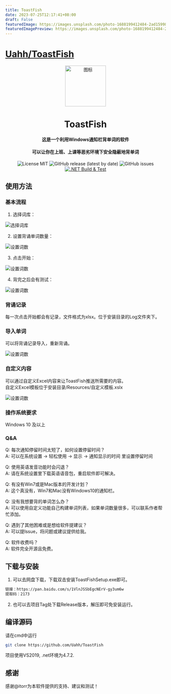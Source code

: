 ```yaml
---
title: ToastFish
date: 2023-07-25T12:17:41+08:00
draft: False
featuredImage: https://images.unsplash.com/photo-1688199412484-2ad159985916?ixid=M3w0NjAwMjJ8MHwxfHJhbmRvbXx8fHx8fHx8fDE2OTAyNTg1MDF8&ixlib=rb-4.0.3
featuredImagePreview: https://images.unsplash.com/photo-1688199412484-2ad159985916?ixid=M3w0NjAwMjJ8MHwxfHJhbmRvbXx8fHx8fHx8fDE2OTAyNTg1MDF8&ixlib=rb-4.0.3
---
```


# [Uahh/ToastFish](https://github.com/Uahh/ToastFish)

<p align="center">
  <img src="Resources/chika128.ico" width="128" height="128" alt="图标"/>
</p>

<div align="center">
  
# ToastFish

#### 这是一个利用Windows通知栏背单词的软件
#### 可以让你在上班、上课等恶劣环境下安全隐蔽地背单词

![License MIT](https://img.shields.io/badge/license-MIT-orange)
![GitHub release (latest by date)](https://img.shields.io/badge/release-v3.0-blue)
![GitHub issues](https://img.shields.io/github/issues/Uahh/ToastFish)
[![.NET Build & Test](https://github.com/Uahh/ToastFish/actions/workflows/dotnet-desktop.yml/badge.svg)](https://github.com/Uahh/ToastFish/actions/workflows/dotnet-desktop.yml)

</div>

## 使用方法
### 基本流程
1. 选择词库：  
  
![选择词库](https://github.com/Uahh/ToastFish/blob/main/Resources/Gif/选择词库.gif)  

2. 设置背诵单词数量：  
  
![设置词数](https://github.com/Uahh/ToastFish/blob/main/Resources/Gif/选择数量.gif)  

3. 点击开始：  
  
![设置词数](https://github.com/Uahh/ToastFish/blob/main/Resources/Gif/开始.gif)  

4. 背完之后会有测试：  
  
![设置词数](https://github.com/Uahh/ToastFish/blob/main/Resources/Gif/测试.gif)  

### 背诵记录
每一次点击开始都会有记录，文件格式为xlsx。位于安装目录的Log文件夹下。  

### 导入单词
可以将背诵记录导入，重新背诵。  
  
![设置词数](https://github.com/Uahh/ToastFish/blob/main/Resources/Gif/导入单词.gif)  

### 自定义内容
可以通过自定义Excel内容来让ToastFish推送所需要的内容。  
自定义Excel模板位于安装目录/Resources/自定义模板.xslx  
  
![设置词数](https://github.com/Uahh/ToastFish/blob/main/Resources/Gif/导入自定义单词.gif)  

### 操作系统要求
Windows 10 及以上
### Q&A
Q: 每次通知停留时间太短了，如何设置停留时间？  
A: 可以在系统设置 -> 轻松使用 -> 显示 -> 通知显示的时间 里设置停留时间  
  
Q: 使用英语发音功能时会闪退？  
A: 请在系统设置里下载英语语音包，重启软件即可解决。  
  
Q: 有没有Win7或是Mac版本的开发计划？  
A: 这个真没有，Win7和Mac没有Windows10的通知栏。  
  
Q: 没有我想要背的单词怎么办？  
A: 可以使用自定义功能自己构建单词列表，如果单词数量很多，可以联系作者帮忙添加。  
  
Q: 遇到了其他困难或是想给软件提建议？  
A: 可以提Issue，将问题或建议提供给我。  
  
Q: 软件收费吗？  
A: 软件完全开源且免费。  

## 下载与安装
1. 可以去网盘下载，下载双击安装ToastFishSetup.exe即可。  
```bash
链接：https://pan.baidu.com/s/1VlnJSSbEgcNErV-gy3um6w
提取码：2173 
```
2. 也可以去项目Tag处下载Release版本，解压即可免安装运行。

## 编译源码
请在cmd中运行
```bash
git clone https://github.com/Uahh/ToastFish
```
项目使用VS2019, .net环境为4.7.2.

## 感谢

感谢@itorr为本软件提供的支持、建议和测试！
